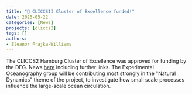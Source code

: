 ```yaml
---
title: "🎉 CLICCSII Cluster of Excellence funded!"
date: 2025-05-22
categories: [News]
projects: [cliccs2]
tags: []
authors:
- Eleanor Frajka-Williams
---
```


The CLICCS2 Hamburg Cluster of Excellence was approved for funding by the DFG.  News [here](https://www.cliccs.uni-hamburg.de/about-cliccs/news/2025-news/2025-05-22-cliccs-2.html) including further links.  The Experimental Oceanography group will be contributing most strongly in the "Natural Dynamics" theme of the project, to investigate how small scale processes influence the large-scale ocean circulation.
